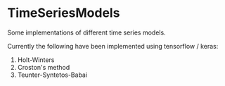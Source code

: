 # TimeSeriesModels
Some implementations of different time series models.

Currently the following have been implemented using tensorflow / keras:
1. Holt-Winters
1. Croston's method
1. Teunter-Syntetos-Babai
